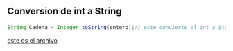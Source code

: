 ## Conversion de int a String

```java
String Cadena = Integer.toString(entero);// este convierte el int a String

```
[este es el archivo](CuentaCifraApp.java)